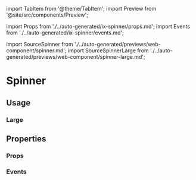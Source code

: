 import TabItem from '@theme/TabItem';
import Preview from '@site/src/components/Preview';

import Props from './../auto-generated/ix-spinner/props.md';
import Events from './../auto-generated/ix-spinner/events.md';

import SourceSpinner from './../auto-generated/previews/web-component/spinner.md';
import SourceSpinnerLarge from './../auto-generated/previews/web-component/spinner-large.md';

# Spinner

## Usage

<Preview name="spinner" height="5rem">
  <TabItem value="javascript">
    <SourceSpinner />
  </TabItem>
</Preview>

### Large

<Preview name="spinner-large" height="16rem">
  <TabItem value="javascript">
    <SourceSpinnerLarge />
  </TabItem>
</Preview>

## Properties

### Props

<Props />

### Events

<Events />
